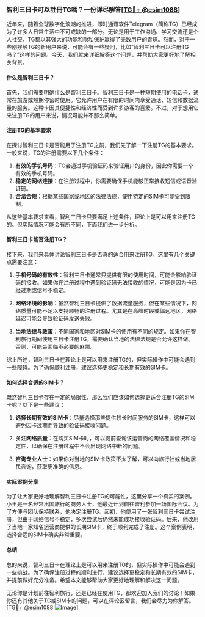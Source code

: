 ### 智利三日卡可以註冊TG嗎？一份详尽解答[[TG💪+ @esim1088](https://t.me/s/esim1088)]

近年来，随着全球数字化浪潮的推进，即时通讯软件Telegram（简称TG）已经成为了许多人日常生活中不可或缺的一部分。无论是用于工作沟通、学习交流还是个人社交，TG都以其强大的功能和隐私保护赢得了无数用户的青睐。然而，对于一些刚接触TG的新用户来说，可能会有一些疑问，比如“智利三日卡可以注册TG吗？”这样的问题。今天，我们就来详细解答这个问题，并帮助大家更好地了解相关背景。

#### 什么是智利三日卡？

首先，我们需要明确什么是智利三日卡。智利三日卡是一种短期使用的电话卡，通常在旅游或短期停留时使用。它允许用户在有限的时间内享受通话、短信和数据流量的服务。这种卡因其便捷性和经济性而受到许多游客的喜爱。不过，对于想用它来注册TG的用户来说，情况可能并不那么简单。

#### 注册TG的基本要求

在探讨智利三日卡是否能用于注册TG之前，我们先了解一下注册TG的基本要求。一般来说，TG的注册需要以下几个条件：

1. **有效的手机号码**：TG会通过手机验证码来验证用户的身份，因此你需要一个有效的手机号码。
2. **稳定的网络连接**：在注册过程中，你需要确保手机能够正常接收短信或语音验证码。
3. **合法合规**：根据某些国家或地区的法律法规，使用特定的SIM卡可能受到限制。

从这些基本要求来看，智利三日卡只要满足上述条件，理论上是可以用来注册TG的。但实际情况可能会有所不同，下面我们进一步分析。

#### 智利三日卡能否注册TG？

接下来，我们来具体讨论智利三日卡是否真的适合用来注册TG。这里有几个关键点需要注意：

1. **手机号码的有效性**：智利三日卡通常只提供有限的使用时间，可能会影响验证码的接收。如果你在注册过程中遇到验证码无法接收的情况，可能是因为卡已经过期或信号不稳定。
   
2. **网络环境的影响**：虽然智利三日卡提供了数据流量服务，但在某些情况下，网络质量可能不足以支持顺畅的注册过程。尤其是在高峰时段或偏远地区，网络延迟可能会导致验证码发送失败。

3. **当地法律与政策**：不同国家和地区对SIM卡的使用有不同的规定。如果你在智利旅行期间使用三日卡注册TG，需要确认当地的法律法规是否允许这样做。否则，可能会面临不必要的麻烦。

综上所述，智利三日卡在理论上是可以用来注册TG的，但实际操作中可能会遇到一些障碍。为了确保顺利注册，建议选择更稳定和长期有效的SIM卡。

#### 如何选择合适的SIM卡？

既然智利三日卡存在一定的局限性，那么我们应该如何选择更适合注册TG的SIM卡呢？以下是一些建议：

1. **选择长期有效的SIM卡**：尽量选择那些提供较长时间服务的SIM卡，这样可以避免因卡过期而导致的验证码接收问题。
   
2. **关注网络质量**：在购买SIM卡时，可以提前查询该运营商的网络覆盖情况和稳定性，以确保在注册过程中不会出现网络中断的问题。

3. **咨询专业人士**：如果你对当地的SIM卡政策不太了解，可以向旅行社或当地居民咨询，获取更准确的信息。

#### 实际案例分享

为了让大家更好地理解智利三日卡注册TG的可能性，这里分享一个真实的案例。小王是一名经常出国旅行的商务人士，他最近计划前往智利参加一场国际会议。为了方便与团队保持联系，他决定注册TG。起初，他使用了一张智利三日卡尝试注册，但由于网络信号不稳定，多次尝试后仍然未能成功接收验证码。后来，他改用了当地一家知名运营商提供的长期SIM卡，终于顺利完成了注册。这个案例表明，选择合适的SIM卡确实非常重要。

#### 总结

总的来说，智利三日卡在理论上是可以用来注册TG的，但实际操作中可能会遇到一些挑战。为了确保注册过程的顺利进行，建议选择更稳定和长期有效的SIM卡，并提前做好充分准备。希望本文能够帮助大家更好地理解和解决这一问题。

无论你是计划前往智利旅行，还是已经在使用TG，都欢迎加入我们的讨论！如果你还有其他关于TG或SIM卡的问题，可以在评论区留言，我们会尽力为你解答。[[TG💪+ @esim1088](https://t.me/s/esim1088) ![Image](https://i.postimg.cc/4NQfJmqS/Snipaste-2025-05-13-00-14-12.png)]